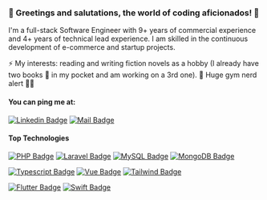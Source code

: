 ### 🌟 Greetings and salutations, the world of coding aficionados! 🌟

I'm a full-stack Software Engineer with 9+ years of commercial experience and 4+ years of technical lead experience. I am skilled in the continuous development of e-commerce and startup projects.

⚡ My interests: reading and writing fiction novels as a hobby (I already have two books 📖 in my pocket and am working on a 3rd one). 🌱 Huge gym nerd alert 🏋️‍♂️

#### You can ping me at:

[![Linkedin Badge](https://img.shields.io/badge/LinkedIn-0077B5?style=for-the-badge&logo=linkedin&logoColor=white)](https://www.linkedin.com/in/dmytro-feshchenko-3b30b2104/) 
[![Mail Badge](https://img.shields.io/badge/Gmail-D14836?style=for-the-badge&logo=gmail&logoColor=white)](mailto:feschenko.dmitryi@gmail.com)

#### Top Technologies

[![PHP Badge](https://img.shields.io/badge/PHP-777BB4?style=for-the-badge&logo=php&logoColor=white)](#) [![Laravel Badge](https://img.shields.io/badge/Laravel-FF2D20?style=for-the-badge&logo=laravel&logoColor=white)](#) [![MySQL Badge](https://img.shields.io/badge/MySQL-005C84?style=for-the-badge&logo=mysql&logoColor=white)](#) [![MongoDB Badge](https://img.shields.io/badge/MongoDB-4EA94B?style=for-the-badge&logo=mongodb&logoColor=white)](#)

[![Typescript Badge](https://img.shields.io/badge/-Typescript-007acc?style=for-the-badge&labelColor=black&logo=typescript&logoColor=007acc)](#) [![Vue Badge](https://img.shields.io/badge/Vue.js-35495E?style=for-the-badge&logo=vuedotjs&logoColor=4FC08D)](#) [![Tailwind Badge](https://img.shields.io/badge/Tailwind_CSS-38B2AC?style=for-the-badge&logo=tailwind-css&logoColor=white)](#)

[![Flutter Badge](https://img.shields.io/badge/Flutter-02569B?style=for-the-badge&logo=flutter&logoColor=white)](#) [![Swift Badge](https://img.shields.io/badge/Swift-FA7343?style=for-the-badge&logo=swift&logoColor=white)](#)


<!--
**dmytro-feshchenko/dmytro-feshchenko** is a ✨ _particular_ ✨ repository because its `README.md` (this file) appears on your GitHub profile.

Here are some ideas to get you started:

- 🔭 I'm currently working on ...
- 🌱 I'm currently learning ...
- 👯 I'm looking to collaborate on ...
- 🤔 I'm looking for help with ...
- 💬 Ask me about ...
- 📫 How to reach me: ...
- 😄 Pronouns: ...
- ⚡ Fun fact: ...
-->

<!--
### Business tips:
- :paperclip: [My CV]()
- :email: feschenko.dmitryi@gmail.com
-->
